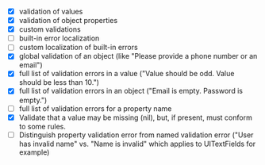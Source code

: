 - [X] validation of values
- [X] validation of object properties
- [X] custom validations
- [ ] built-in error localization
- [ ] custom localization of built-in errors
- [X] global validation of an object (like "Please provide a phone number or an email")
- [X] full list of validation errors in a value ("Value should be odd. Value should be less than 10.")
- [X] full list of validation errors in an object ("Email is empty. Password is empty.")
- [ ] full list of validation errors for a property name
- [X] Validate that a value may be missing (nil), but, if present, must conform to some rules.
- [ ] Distinguish property validation error from named validation error ("User has invalid name" vs. "Name is invalid" which applies to UITextFields for example)
